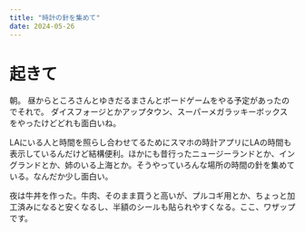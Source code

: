 ```yaml
---
title: "時計の針を集めて"
date: 2024-05-26
---
```


# 起きて
朝。
昼からところさんとゆきだるまさんとボードゲームをやる予定があったのでそれで。
ダイスフォージとかアップタウン、スーパーメガラッキーボックスをやったけどどれも面白いね。

LAにいる人と時間を照らし合わせてるためにスマホの時計アプリにLAの時間も表示しているんだけど結構便利。ほかにも昔行ったニュージーランドとか、イングランドとか、姉のいる上海とか。そうやっていろんな場所の時間の針を集めている。なんだか少し面白い。

夜は牛丼を作った。牛肉、そのまま買うと高いが、プルコギ用とか、ちょっと加工済みになると安くなるし、半額のシールも貼られやすくなる。ここ、ワザップです。